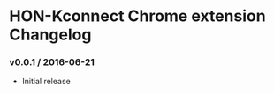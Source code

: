HON-Kconnect Chrome extension Changelog
=======================================

### v0.0.1 / 2016-06-21

- Initial release
